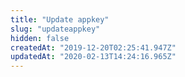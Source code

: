 ```yaml
---
title: "Update appkey"
slug: "updateappkey"
hidden: false
createdAt: "2019-12-20T02:25:41.947Z"
updatedAt: "2020-02-13T14:24:16.965Z"
---
```

